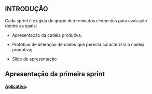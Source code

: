 #
## INTRODUÇÃO

 Cada sprint é exigida do grupo determinados elementos para avaliação dentre as quais:
 - Apresentação da cadeia produtiva;

 - Protótipo de interação de dados que permita caracterizar a cadeia produtiva;

 - Slide de apresentação

  ## Apresentação da primeira sprint

  #### [Aplicativo][apl]: 
  
  
  [apl]:https://fatecspgov-my.sharepoint.com/:x:/r/personal/pedro_lourenco_fatec_sp_gov_br/Documents/Exporta%C3%A7%C3%A3o%20e%20Importa%C3%A7%C3%A3o%20-%20Levantamento%20geral%201.xlsx?d=wcafadb9a29ae4dbba3d2929104e3447d&csf=1&web=1&e=e83n